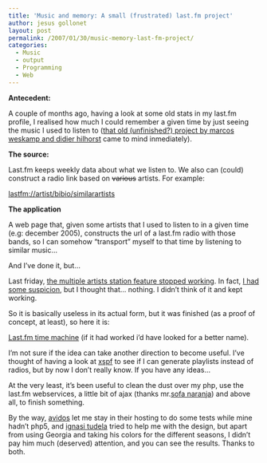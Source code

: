 ```yaml
---
title: 'Music and memory: A small (frustrated) last.fm project'
author: jesus gollonet
layout: post
permalink: /2007/01/30/music-memory-last-fm-project/
categories:
  - Music
  - output
  - Programming
  - Web
---
```

**Antecedent:**

A couple of months ago, having a look at some old stats in my last.fm profile, I realised how much I could remember a given time by just seeing the music I used to listen to ([that old (unfinished?) project by marcos weskamp and didier hilhorst][1] came to mind inmediately). 

**The source:** 

Last.fm keeps weekly data about what we listen to. We also can (could) construct a radio link based on <del datetime="2007-01-28T18:37:34+00:00">various</del> artists. For example:

<lastfm://artist/bibio/similarartists>

**The application**

A web page that, given some artists that I used to listen to in a given time (e.g: december 2005), constructs the url of a last.fm radio with those bands, so I can somehow &#8220;transport&#8221; myself to that time by listening to similar music&#8230; 

And I&#8217;ve done it, but&#8230;

Last friday, [the multiple artists station feature stopped working][2]. In fact, [I had some suspicion][3], but I thought that&#8230; nothing. I didn&#8217;t think of it and kept working.

So it is basically useless in its actual form, but it was finished (as a proof of concept, at least), so here it is: 

[Last.fm time machine][4] (if it had worked i&#8217;d have looked for a better name).

I&#8217;m not sure if the idea can take another direction to become useful. I&#8217;ve thought of having a look at [xspf][5] to see if I can generate playlists instead of radios, but by now I don&#8217;t really know. If you have any ideas&#8230;

At the very least, it&#8217;s been useful to clean the dust over my php, use the last.fm webservices, a little bit of ajax (thanks mr.[sofa naranja][6]) and above all, to finish something.

By the way, [avidos][7] let me stay in their hosting to do some tests while mine hadn&#8217;t php5, and [ignasi tudela][8] tried to help me with the design, but apart from using Georgia and taking his colors for the different seasons, I didn&#8217;t pay him much (deserved) attention, and you can see the results. Thanks to both.

 [1]: http://courses.interaction-ivrea.it/memory/html/project2/proj2_1.html
 [2]: http://www.last.fm/forum/34905/_/224122/1#f2900532
 [3]: http://www.jesusgollonet.com/blog/2007/01/11/song-tags-and-slight-disappointments-with-lastfm/
 [4]: http://www.jesusgollonet.com/lastfm/ "the project is here, but it doesn't work"
 [5]: http://www.xspf.org/
 [6]: http://sofanaranja.com/2005/08/24/mini-tutorial-de-ajax/
 [7]: http://www.avidos.net
 [8]: http://www.blip.cat